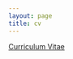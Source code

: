 ```yaml
---
layout: page
title: cv
---
```


[Curriculum Vitae](https://drive.google.com/file/d/1rFV7Gqb_UU_l_iN4bYLzJxGvLZxdcmQG)

 
